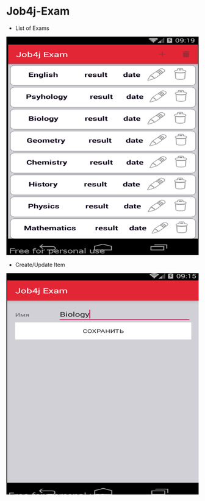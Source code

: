 # Job4j-Exam

- List of Exams 

![alt text](https://github.com/PaulVoit/Job4j-Exam/blob/master/%D0%A0%D0%B8%D1%81%D1%83%D0%BD%D0%BE%D0%BA2.png "List of Exams")

- Create/Update Item 

![alt text](https://github.com/PaulVoit/Job4j-Exam/blob/master/%D0%A0%D0%B8%D1%81%D1%83%D0%BD%D0%BE%D0%BA1.png "Create/Update Item")
